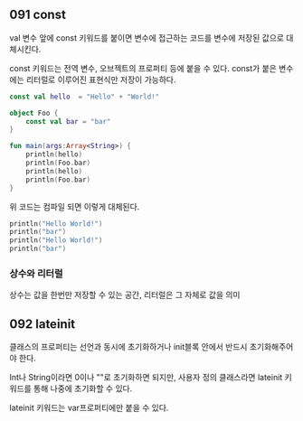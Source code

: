 ## 091 const

val 변수 앞에 const 키워드를 붙이면 변수에 접근하는 코드를 변수에 저장된 값으로 대체시킨다.

const 키워드는 전역 변수, 오브젝트의 프로퍼티 등에 붙을 수 있다. const가 붙은 변수에는 리터럴로 이루어진 표현식만 저장이 가능하다.

```kotlin
const val hello  = "Hello" + "World!"

object Foo {
    const val bar = "bar"
}

fun main(args:Array<String>) {
    println(hello)
    println(Foo.bar)
    println(hello)
    println(Foo.bar)
}
```

위 코드는 컴파일 되면 이렇게 대체된다.

```kotlin
println("Hello World!")
println("bar")
println("Hello World!")
println("bar")
```



### 상수와 리터럴

상수는 값을 한번만 저장할 수 있는 공간, 리터럴은 그 자체로 값을 의미

## 092 lateinit

클래스의 프로퍼티는 선언과 동시에 초기화하거나 init블록 안에서 반드시 초기화해주어야 한다.

Int나 String이라면 0이나 ""로 초기화하면 되지만, 사용자 정의 클래스라면 lateinit 키워드를 통해 나중에 초기화할 수 있다. 

lateinit 키워드는 var프로퍼티에만 붙을 수 있다.
